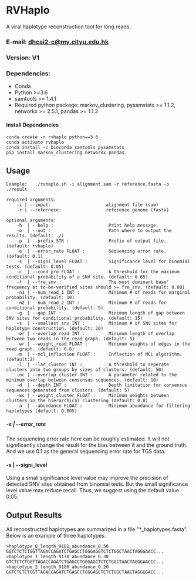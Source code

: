 # RVHaplo
A viral haplotype reconstruction tool for long reads.



### E-mail: dhcai2-c@my.cityu.edu.hk
### Version: V1

### Dependencies:
* Conda
* Python >=3.6
* samtools >= 1.4.1
* Required python package: markov_clustering, pysamstats >= 1.1.2, networkx >= 2.5.1, pandas >= 1.1.3

#### Install Dependencies
`conda create -n rvhaplo python==3.6`<BR/>
`conda activate rvhaplo`<BR/>
`conda install -c bioconda samtools pysamstats`<BR/>
`pip install markov_clustering networkx pandas`<BR/>
####


## Usage
`Example:   ./rvhaplo.sh -i alignment.sam -r reference.fasta -o ./result`<BR/>

```
required arguments:
    -i | --input:                     alignment file (sam)
    -r | --refernece:                 reference genome (fasta)

optional arguments:
    -h  | --help :                     Print help message.
    -o  | --out :                      Path where to output the results. (default: ./)
    -p  | --prefix STR :               Prefix of output file. (default: rvhaplo)
    -e  | --error_rate FLOAT :         Sequencing error rate. (default: 0.1)
    -s  | --signi_level FLOAT :        Significance level for binomial tests. (default: 0.05)
    -c  | --cond_pro FLOAT :           A threshold for the maximum conditional probability of a SNV site. (default: 0.65)
    -f  | --fre_snv :                  The most dominant base' frequency at to-be-verified sites should >= fre_snv. (default: 0.80)    
    -n1 | --num_read_1 INT :           Minimum # of reads for marginal probability. (default: 10)
    -n2 | --num_read_2 INT :           Minimum # of reads for conditional probability. (default: 5)
    -g  | --gap INT :                  Minimum length of gap between SNV sites for conditional probability. (default: 15)
    -s  | --smallest_snv INT :         Minimum # of SNV sites for haplotype construction. (default: 20)
    -or | --overlap_read INT :         Minimum length of overlap between two reads in the read graph. (default: 5)
    -wr | --weight_read FLOAT :        Minimum weights of edges in the read graph. (default: 0.8)
    -m  | --mcl_inflaction FLOAT :     Inflaction of MCL algorithm. (default:2)
    -l  | --lar_cluster INT :          A threshold to seperate clusters into two groups by sizes of clusters. (default: 50)
    -oc | --overlap_cluster INT :      A parameter related to the minimum overlap between consensus sequences. (default: 10)
    -d  | --depth INT :                Depth limitation for consensus sequences generated from clusters. (default: 5)
    -wc | --weight_cluster FLOAT :     Minimum weights between clusters in the hierarchical clustering (default: 0.8)
    -a  | --abundance FLOAT :          Minimum abundance for filtering haplotypes (default: 0.005)
```
##### -e  | --error_rate
The sequencing error rate here can be roughly estimated. It will not significantly change the result for the bias between it and the ground truth. And we use 0.1 as the general sequencing error rate for TGS data.
#### -s  | --signi_level
Using a small significance level value may improve the precision of detected SNV sites obtained from binomial tests. But the small significance level value may reduce recall. Thus, we suggest using the default value 0.05.




## Output Results
All reconstructed haplotypes are summarized in a file "*_haplotypes.fasta". Below is an example of three haplotypes.
```
>haplotype_0_length_9181_abundance_0.50
GGTCTCTCTGGTTAGACCAGATCTGAGCCTGGGAGGTCTCTGGCTAACTAGGGAACC...
>haplotype_1_length_9178_abundance_0.30
GTCTCTCTGGTTAGACCAGATCTGAGCCTGGGAGCTCTCTGGCTAACTAGGGAACCC...
>haplotype_2_length_9180_abundance_0.20
GGTCTCTCTGGTTAGACCAGATCTGAGCCTGGGAGCTCTCTGGCTAACTAGGGGACC...

```
